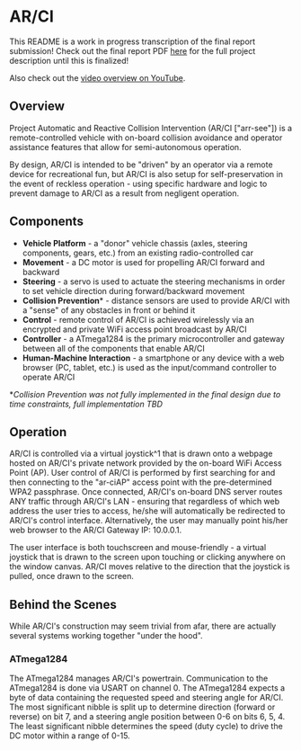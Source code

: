 # AR/CI
This README is a work in progress transcription of the final report submission! 
Check out the final report PDF [here](https://github.com/jgome043/arci/blob/docs/REPORT_gomez.pdf) for the full project description until 
this is finalized!

Also check out the [video overview on YouTube](https://www.youtu.be/WWuufRkIJ9c).

## Overview
Project Automatic and Reactive Collision Intervention (AR/CI ["arr-see"]) is a
remote-controlled vehicle with on-board collision avoidance and operator
assistance features that allow for semi-autonomous operation.

By design, AR/CI is intended to be "driven" by an operator via a remote device
for recreational fun, but AR/CI is also setup for self-preservation in the
event of reckless operation - using specific hardware and logic to prevent
damage to AR/CI as a result from negligent operation.

## Components
* **Vehicle Platform** - a "donor" vehicle chassis (axles, steering components,
gears, etc.) from an existing radio-controlled car
* **Movement** - a DC motor is used for propelling AR/CI forward and backward
* **Steering** - a servo is used to actuate the steering mechanisms in order to
set vehicle direction during forward/backward movement
* **Collision Prevention*** - distance sensors are used to provide AR/CI with a
"sense" of any obstacles in front or behind it
* **Control** - remote control of AR/CI is achieved wirelessly via an encrypted
and private WiFi access point broadcast by AR/CI
* **Controller** - a ATmega1284 is the primary microcontroller and gateway
between all of the components that enable AR/CI
* **Human-Machine Interaction** - a smartphone or any device with a web browser
(PC, tablet, etc.) is used as the input/command controller to operate AR/CI

**Collision Prevention was not fully implemented in the final design due to
time constraints, full implementation TBD*

## Operation
AR/CI is controlled via a virtual joystick^1 that is drawn onto a webpage hosted
on AR/CI's private network provided by the on-board WiFi Access Point (AP).
User control of AR/CI is performed by first searching for and then connecting
to the "ar-ciAP" access point with the pre-determined WPA2 passphrase. Once
connected, AR/CI's on-board DNS server routes ANY traffic through AR/CI's
LAN - ensuring that regardless of which web address the user tries to
access, he/she will automatically be redirected to AR/CI's control interface.
Alternatively, the user may manually point his/her web browser to the AR/CI
Gateway IP: 10.0.0.1.

The user interface is both touchscreen and mouse-friendly - a virtual joystick
that is drawn to the screen upon touching or clicking anywhere on the window
canvas. AR/CI moves relative to the direction that the joystick is pulled,
once drawn to the screen.

## Behind the Scenes
While AR/CI's construction may seem trivial from afar, there are actually
several systems working together "under the hood".

### ATmega1284
The ATmega1284 manages AR/CI's powertrain. Communication to the ATmega1284 is
done via USART on channel 0. The ATmega1284 expects a byte of data containing
the requested speed and steering angle for AR/CI. The most significant nibble
is split up to determine direction (forward or reverse) on bit 7, and a
steering angle position between 0-6 on bits 6, 5, 4. The least significant
nibble determines the speed (duty cycle) to drive the DC motor within a range
of 0-15.
